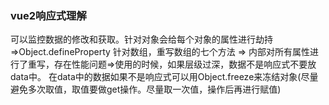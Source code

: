 ### vue2响应式理解
可以监控数据的修改和获取。针对对象会给每个对象的属性进行劫持=>Object.defineProperty 针对数组，重写数组的七个方法
=> 内部对所有属性进行了重写，存在性能问题=>使用的时候，如果层级过深，数据不是响应式不要放data中。
在data中的数据如果不是响应式可以用Object.freeze来冻结对象(尽量避免多次取值，取值要做get操作。尽量取一次值，操作后再进行赋值)


